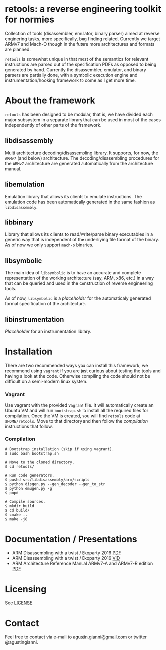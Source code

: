 # retools: a reverse engineering toolkit for normies

Collection of tools (disassembler, emulator, binary parser) aimed at reverse enginering tasks, more specifically, bug finding related. Currently we target ARMv7 and Mach-O though in the future more architectures and formats are planned.

`retools` is somewhat unique in that most of the semantics for relevant instructions are parsed out of the specification PDFs as opposed to being generated by hand. Currently the disassembler, emulator, and binary parsers are partially done, with a symbolic execution engine and instrumentation/hooking framework to come as I get more time.

# About the framework
`retools` has been designed to be modular, that is, we have divided each major subsystem in a separate library that can be used in most of the cases independently of other parts of the framework.

## libdisassembly
Multi architecture decoding/disassembling library. It supports, for now, the `ARMv7` (and below) architecture.
The decoding/disasembling procedures for the `ARMv7` architecture are generated automatically from the architecture manual.

## libemulation
Emulation library that allows its clients to emulate instructions. The emulation code has been automatically generated in the same fashion as `libdisassembly`.

## libbinary
Library that allows its clients to read/write/parse binary executables in a generic way that is independent of the underliying file format of the binary.
As of now we only support `mach-o` binaries.

## libsymbolic
The main idea of `libsymbolic` is to have an accurate and complete representation of the working architecture (say, ARM, x86, etc.) in a way that can be queried and used in the construction of reverse engineering tools.

As of now, `libsymbolic` is a *placeholder* for the automaticaly generated formal specification of the architecture.

## libinstrumentation
*Placeholder* for an instrumentation library.

# Installation
There are two recommended ways you can install this framework, we recommend using `vagrant` if you are just curious about testing the tools and having a look at the code. Otherwise compiling the code should not be difficult on a semi-modern linux system.

### Vagrant
Use vagrant with the provided `Vagrant` file. It will automatically create an Ubuntu VM and will run `bootstrap.sh` to install all the required files for compilation. Once the VM is created, you will find `retools` code at `$HOME/retools`. Move to that directory and then follow the *compilation* instructions that follow.

### Compilation

```
# Bootstrap installation (skip if using vagrant).
$ sudo bash bootstrap.sh

# Move to the cloned directory.
$ cd retools/

# Run code generators.
$ pushd src/libdisassembly/arm/scripts
$ python disgen.py --gen_decoder --gen_to_str
$ python emugen.py -g
$ popd

# Compile sources.
$ mkdir build
$ cd build/
$ cmake ..
$ make -j8
```

# Documentation / Presentations
- ARM Disassembling with a twist / Ekoparty 2016 [PDF](https://drive.google.com/file/d/0B0l-Qo3D3sAoMEhkcFBFVzRiNEk/view)
- ARM Disassembling with a twist / Ekoparty 2016 [VID](https://vimeo.com/147629533)
- ARM Architecture Reference Manual ARMv7-A and ARMv7-R edition
 [PDF](http://infocenter.arm.com/help/index.jsp?topic=/com.arm.doc.ddi0406c/index.html)

# Licensing
See [LICENSE](LICENSE)

# Contact
Feel free to contact via e-mail to agustin.gianni@gmail.com or twitter @agustingianni.